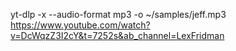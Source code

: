 yt-dlp -x --audio-format mp3 -o ~/samples/jeff.mp3 https://www.youtube.com/watch?v=DcWqzZ3I2cY&t=7252s&ab_channel=LexFridman
